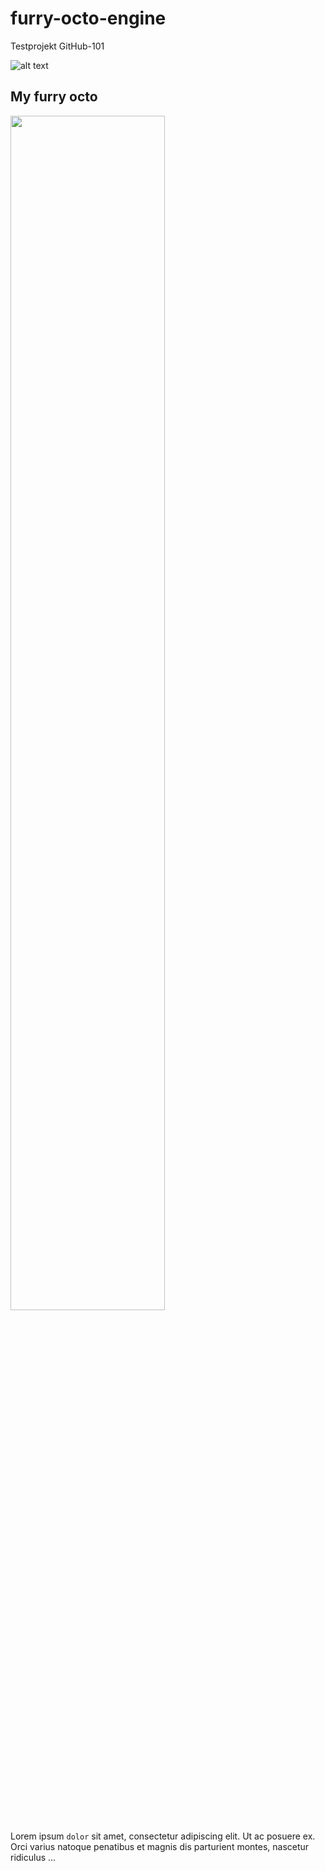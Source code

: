# furry-octo-engine
Testprojekt GitHub-101

![alt text](https://media.giphy.com/media/2tN5vIhmnV9F0hGVWo/giphy.gif?cid=ecf05e47a41pxplszaq6bypmangcscmz4nrdwy7r9l9z8fgb&rid=giphy.gif&ct=g "Logo Title Text 1")

## My furry octo

<img src="https://media.giphy.com/media/I3FV47ePeP28w/giphy.gif?cid=ecf05e4764bts3ay8b77pdhqlhdaaqkmmmrzikyk10bt6c0f&rid=giphy.gif&ct=g" width= 70% >

Lorem ipsum `dolor` sit amet, consectetur adipiscing elit. Ut ac posuere ex. Orci varius natoque penatibus et magnis dis parturient montes, nascetur ridiculus ...

